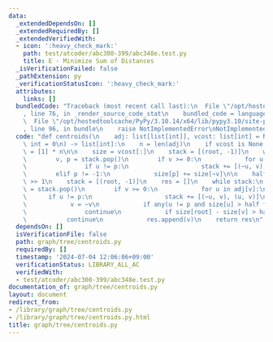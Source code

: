 ```yaml
---
data:
  _extendedDependsOn: []
  _extendedRequiredBy: []
  _extendedVerifiedWith:
  - icon: ':heavy_check_mark:'
    path: test/atcoder/abc300-399/abc348e.test.py
    title: E - Minimize Sum of Distances
  _isVerificationFailed: false
  _pathExtension: py
  _verificationStatusIcon: ':heavy_check_mark:'
  attributes:
    links: []
  bundledCode: "Traceback (most recent call last):\n  File \"/opt/hostedtoolcache/PyPy/3.10.14/x64/lib/pypy3.10/site-packages/onlinejudge_verify/documentation/build.py\"\
    , line 76, in _render_source_code_stat\n    bundled_code = language.bundle(\n\
    \  File \"/opt/hostedtoolcache/PyPy/3.10.14/x64/lib/pypy3.10/site-packages/onlinejudge_verify/languages/python.py\"\
    , line 96, in bundle\n    raise NotImplementedError\nNotImplementedError\n"
  code: "def centroids(\n    adj: list[list[int]], vcost: list[int] = None, root:\
    \ int = 0\n) -> list[int]:\n    n = len(adj)\n    if vcost is None:\n        vcost\
    \ = [1] * n\n\n    size = vcost[:]\n    stack = [(root, -1)]\n    while stack:\n\
    \        v, p = stack.pop()\n        if v >= 0:\n            for u in adj[v]:\n\
    \                if u != p:\n                    stack += [(~u, v), (u, v)]\n\
    \        elif p != -1:\n            size[p] += size[~v]\n\n    half = size[root]\
    \ >> 1\n    stack = [(root, -1)]\n    res = []\n    while stack:\n        v, p\
    \ = stack.pop()\n        if v >= 0:\n            for u in adj[v]:\n          \
    \      if u != p:\n                    stack += [(~u, v), (u, v)]\n        else:\n\
    \            v = ~v\n            if any(u != p and size[u] > half for u in adj[v]):\n\
    \                continue\n            if size[root] - size[v] > half:\n     \
    \           continue\n            res.append(v)\n    return res\n"
  dependsOn: []
  isVerificationFile: false
  path: graph/tree/centroids.py
  requiredBy: []
  timestamp: '2024-07-04 12:06:06+09:00'
  verificationStatus: LIBRARY_ALL_AC
  verifiedWith:
  - test/atcoder/abc300-399/abc348e.test.py
documentation_of: graph/tree/centroids.py
layout: document
redirect_from:
- /library/graph/tree/centroids.py
- /library/graph/tree/centroids.py.html
title: graph/tree/centroids.py
---
```

